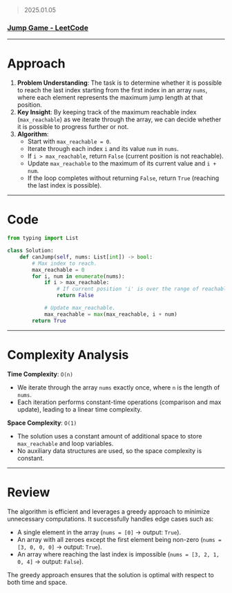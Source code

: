 > 2025.01.05
> 

### [Jump Game - LeetCode](https://leetcode.com/problems/jump-game/description/)

---

# Approach

1. **Problem Understanding**: The task is to determine whether it is possible to reach the last index starting from the first index in an array `nums`, where each element represents the maximum jump length at that position.
2. **Key Insight**: By keeping track of the maximum reachable index (`max_reachable`) as we iterate through the array, we can decide whether it is possible to progress further or not.
3. **Algorithm**:
    - Start with `max_reachable = 0`.
    - Iterate through each index `i` and its value `num` in `nums`.
    - If `i > max_reachable`, return `False` (current position is not reachable).
    - Update `max_reachable` to the maximum of its current value and `i + num`.
    - If the loop completes without returning `False`, return `True` (reaching the last index is possible).

---

# Code

```python
from typing import List

class Solution:
    def canJump(self, nums: List[int]) -> bool:
        # Max index to reach.
        max_reachable = 0
        for i, num in enumerate(nums):
            if i > max_reachable:
                # If current position 'i' is over the range of reachable indices.
                return False

            # Update max_reachable.
            max_reachable = max(max_reachable, i + num)
        return True

```

---

# Complexity Analysis

**Time Complexity**: `O(n)`

- We iterate through the array `nums` exactly once, where `n` is the length of `nums`.
- Each iteration performs constant-time operations (comparison and max update), leading to a linear time complexity.

**Space Complexity**: `O(1)`

- The solution uses a constant amount of additional space to store `max_reachable` and loop variables.
- No auxiliary data structures are used, so the space complexity is constant.

---

# Review

The algorithm is efficient and leverages a greedy approach to minimize unnecessary computations. It successfully handles edge cases such as:

- A single element in the array (`nums = [0]` → output: `True`).
- An array with all zeroes except the first element being non-zero (`nums = [3, 0, 0, 0]` → output: `True`).
- An array where reaching the last index is impossible (`nums = [3, 2, 1, 0, 4]` → output: `False`).

The greedy approach ensures that the solution is optimal with respect to both time and space.
